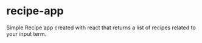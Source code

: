 # recipe-app
Simple Recipe app created with react that returns a list of recipes related to your input term.
